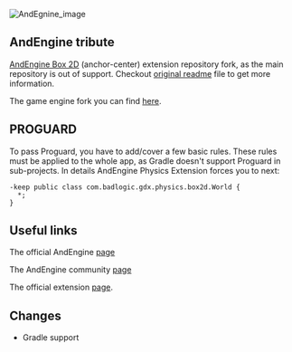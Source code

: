 ![AndEgnine_image](https://koenig-media.raywenderlich.com/uploads/2012/05/AndEngine.png)

## AndEngine tribute

[AndEngine Box 2D](https://github.com/nicolasgramlich/AndEnginePhysicsBox2DExtension/tree/GLES2-AnchorCenter/) (anchor-center) 
extension repository fork, as the main repository is out of support.
Checkout [original readme](https://github.com/nicolasgramlich/AndEnginePhysicsBox2DExtension/blob/GLES2/README.md)
file to get more information.

The game engine fork you can find [here](https://github.com/YaroslavHavrylovych/andengine).

## PROGUARD

To pass Proguard, you have to add/cover a few basic rules. These rules must be applied to the whole app, as Gradle doesn't support Proguard in sub-projects. In details AndEngine Physics Extension
forces you to next:

```
-keep public class com.badlogic.gdx.physics.box2d.World {                                                                         
  *;                                                                                                                              
}
```

## Useful links

The official AndEngine [page](http://www.andengine.org/)

The AndEngine community [page](http://andengine-community.com/)

The official extension 
[page](https://github.com/nicolasgramlich/AndEnginePhysicsBox2DExtension/tree/GLES2-AnchorCenter/).

## Changes

* Gradle support
